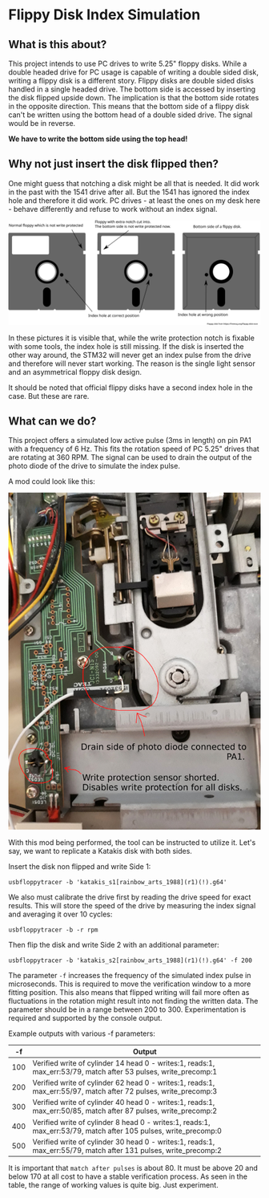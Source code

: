 # Flippy Disk Index Simulation

## What is this about?

This project intends to use PC drives to write 5.25" floppy disks. While a double headed drive for PC usage is capable of
writing a double sided disk, writing a flippy disk is a different story.
Flippy disks are double sided disks handled in a single headed drive. The bottom side is accessed by inserting the disk flipped upside down.
The implication is that the bottom side rotates in the opposite direction.
This means that the bottom side of a flippy disk can't be written using the bottom head of a double sided drive. The signal would be in reverse.

**We have to write the bottom side using the top head!**

## Why not just insert the disk flipped then?

One might guess that notching a disk might be all that is needed. It did work in the past with the 1541 drive after all.
But the 1541 has ignored the index hole and therefore it did work.
PC drives - at least the ones on my desk here - behave differently and refuse to work without an index signal.

![Pictures showing that a flipped disk has the index hole at a wrong position](flippy_disk_index_hole.svg)

In these pictures it is visible that, while the write protection notch is fixable with some tools, the index hole is still missing.
If the disk is inserted the other way around, the STM32 will never get an index pulse from the drive and therefore will never start working.
The reason is the single light sensor and an asymmetrical floppy disk design.

It should be noted that official flippy disks have a second index hole in the case. But these are rare.

## What can we do?

This project offers a simulated low active pulse (3ms in length) on pin PA1 with a frequency of 6 Hz.
This fits the rotation speed of PC 5.25" drives that are rotating at 360 RPM.
The signal can be used to drain the output of the photo diode of the drive to simulate the index pulse.

A mod could look like this:

![Opened 5.24 inch drive with cables attached to the photo diodes](index_mod.jpg)

With this mod being performed, the tool can be instructed to utilize it.
Let's say, we want to replicate a Katakis disk with both sides.

Insert the disk non flipped and write Side 1:

    usbfloppytracer -b 'katakis_s1[rainbow_arts_1988](r1)(!).g64'

We also must calibrate the drive first by reading the drive speed for exact results.
This will store the speed of the drive by measuring the index signal and averaging it over 10 cycles:

    usbfloppytracer -b -r rpm

Then flip the disk and write Side 2 with an additional parameter:

    usbfloppytracer -b 'katakis_s2[rainbow_arts_1988](r1)(!).g64' -f 200

The parameter `-f` increases the frequency of the simulated index pulse in microseconds. This is required to move the verification window to a more fitting position.
This also means that flipped writing will fail more often as fluctuations in the rotation might result into not finding the written data.
The parameter should be in a range between 200 to 300. Experimentation is required and supported by the console output.

Example outputs with various -f parameters:

| -f  | Output                                                                                                          |
|-----|-----------------------------------------------------------------------------------------------------------------|
| 100 | Verified write of cylinder 14 head 0 - writes:1, reads:1, max_err:53/79, match after  53 pulses, write_precomp:1|
| 200 | Verified write of cylinder 62 head 0 - writes:1, reads:1, max_err:55/97, match after  72 pulses, write_precomp:3|
| 300 | Verified write of cylinder 40 head 0 - writes:1, reads:1, max_err:50/85, match after  87 pulses, write_precomp:2|                                                                                                       
| 400 | Verified write of cylinder 8 head 0  - writes:1, reads:1, max_err:53/79, match after 105 pulses, write_precomp:0|
| 500 | Verified write of cylinder 30 head 0 - writes:1, reads:1, max_err:55/79, match after 131 pulses, write_precomp:2|

It is important that `match after pulses` is about 80. It must be above 20 and below 170 at all cost to have a stable verification process.
As seen in the table, the range of working values is quite big. Just experiment.
